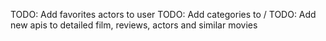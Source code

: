TODO: Add favorites actors to user
TODO: Add categories to /
TODO: Add new apis to detailed film, reviews, actors and similar movies
